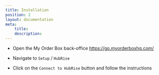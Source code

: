 ```yaml
---
title: Installation
position: 2
layout: documentation
meta:
    title:
    description:
---
```


- Open the My Order Box back-office https://go.myorderboxhq.com/

- Navigate to `Setup` / `HubRise`

- Click on the `Connect to HubRise` button and follow the instructions
